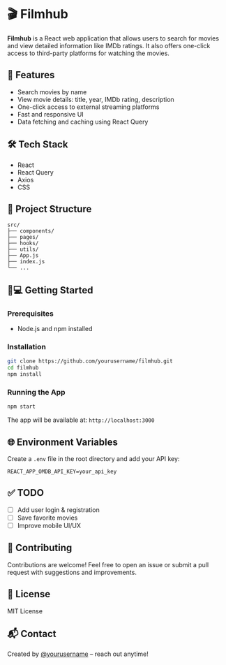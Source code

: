 # 🎬 Filmhub

**Filmhub** is a React web application that allows users to search for movies and view detailed information like IMDb ratings. It also offers one-click access to third-party platforms for watching the movies.

## 🚀 Features

- Search movies by name
- View movie details: title, year, IMDb rating, description
- One-click access to external streaming platforms
- Fast and responsive UI
- Data fetching and caching using React Query

## 🛠 Tech Stack

- React
- React Query
- Axios
- CSS

## 📂 Project Structure

```
src/
├── components/
├── pages/
├── hooks/
├── utils/
├── App.js
├── index.js
└── ...
```

## 🧑💻 Getting Started

### Prerequisites

- Node.js and npm installed

### Installation

```bash
git clone https://github.com/yourusername/filmhub.git
cd filmhub
npm install
```

### Running the App

```bash
npm start
```

The app will be available at: `http://localhost:3000`

## 🌐 Environment Variables

Create a `.env` file in the root directory and add your API key:

```
REACT_APP_OMDB_API_KEY=your_api_key
```

## ✅ TODO

- [ ] Add user login & registration
- [ ] Save favorite movies
- [ ] Improve mobile UI/UX

## 🤝 Contributing

Contributions are welcome! Feel free to open an issue or submit a pull request with suggestions and improvements.

## 📄 License

MIT License

## 📬 Contact

Created by [@yourusername](https://github.com/yourusername) – reach out anytime!
